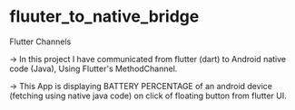 # fluuter_to_native_bridge

Flutter Channels

 -> In this project I have communicated from flutter (dart) to Android native code (Java), Using Flutter's MethodChannel.

 -> This App is displaying BATTERY PERCENTAGE  of an android device (fetching using native java code) on click of floating button from flutter UI.
